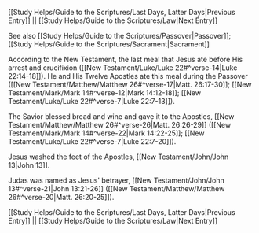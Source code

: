 [[Study Helps/Guide to the Scriptures/Last Days, Latter Days|Previous Entry]]  ||  [[Study Helps/Guide to the Scriptures/Law|Next Entry]]

 See also [[Study Helps/Guide to the Scriptures/Passover|Passover]]; [[Study Helps/Guide to the Scriptures/Sacrament|Sacrament]]

 According to the New Testament, the last meal that Jesus ate before His arrest and crucifixion ([[New Testament/Luke/Luke 22#^verse-14|Luke 22:14-18]]). He and His Twelve Apostles ate this meal during the Passover ([[New Testament/Matthew/Matthew 26#^verse-17|Matt. 26:17-30]]; [[New Testament/Mark/Mark 14#^verse-12|Mark 14:12-18]]; [[New Testament/Luke/Luke 22#^verse-7|Luke 22:7-13]]).

 The Savior blessed bread and wine and gave it to the Apostles, [[New Testament/Matthew/Matthew 26#^verse-26|Matt. 26:26-29]] ([[New Testament/Mark/Mark 14#^verse-22|Mark 14:22-25]]; [[New Testament/Luke/Luke 22#^verse-7|Luke 22:7-20]]).

 Jesus washed the feet of the Apostles, [[New Testament/John/John 13|John 13]].

 Judas was named as Jesus' betrayer, [[New Testament/John/John 13#^verse-21|John 13:21-26]] ([[New Testament/Matthew/Matthew 26#^verse-20|Matt. 26:20-25]]).

[[Study Helps/Guide to the Scriptures/Last Days, Latter Days|Previous Entry]]  ||  [[Study Helps/Guide to the Scriptures/Law|Next Entry]]